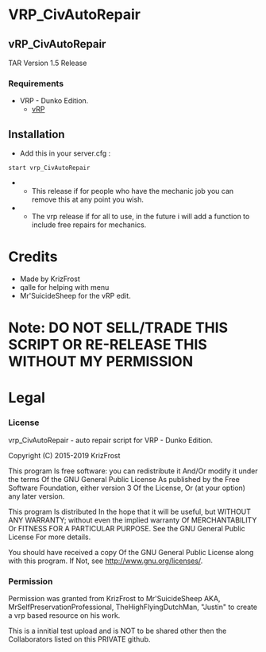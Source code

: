 # VRP_CivAutoRepair
## vRP_CivAutoRepair

TAR Version 1.5 Release

### Requirements
* VRP - Dunko Edition.
  * [vRP](https://github.com/DunkoUK/dunko_vrp)

## Installation
- Add this in your server.cfg :

```
start vrp_CivAutoRepair

```
-  * This release if for people who have the mechanic job you can remove this at any point you wish.
-  * The vrp release if for all to use, in the future i will add a function to include free repairs for mechanics.

# Credits
- Made by KrizFrost
- qalle for helping with menu 
- Mr'SuicideSheep for the vRP edit.

# Note: DO NOT SELL/TRADE THIS SCRIPT OR RE-RELEASE THIS WITHOUT MY PERMISSION
# Legal
### License

vrp_CivAutoRepair - auto repair script for VRP - Dunko Edition.


Copyright (C) 2015-2019 KrizFrost

This program Is free software: you can redistribute it And/Or modify it under the terms Of the GNU General Public License As published by the Free Software Foundation, either version 3 Of the License, Or (at your option) any later version.

This program Is distributed In the hope that it will be useful, but WITHOUT ANY WARRANTY; without even the implied warranty Of MERCHANTABILITY Or FITNESS FOR A PARTICULAR PURPOSE. See the GNU General Public License For more details.

You should have received a copy Of the GNU General Public License along with this program. If Not, see http://www.gnu.org/licenses/.

### Permission

Permission was granted from KrizFrost to Mr'SuicideSheep AKA, MrSelfPreservationProfessional, TheHighFlyingDutchMan, "Justin" to create a vrp based resource on his work. 

This is a innitial test upload and is NOT to be shared other then the Collaborators listed on this PRIVATE github. 
